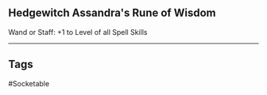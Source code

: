## Hedgewitch Assandra's Rune of Wisdom
Wand or Staff: +1 to Level of all Spell Skills

---
## Tags
#Socketable
